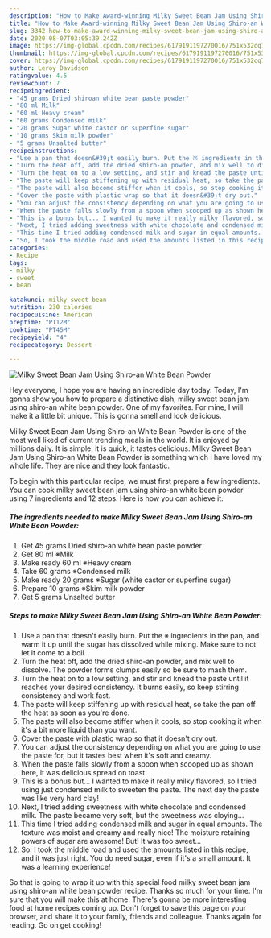 ```yaml
---
description: "How to Make Award-winning Milky Sweet Bean Jam Using Shiro-an White Bean Powder"
title: "How to Make Award-winning Milky Sweet Bean Jam Using Shiro-an White Bean Powder"
slug: 3342-how-to-make-award-winning-milky-sweet-bean-jam-using-shiro-an-white-bean-powder
date: 2020-08-07T03:05:39.242Z
image: https://img-global.cpcdn.com/recipes/6179191197270016/751x532cq70/milky-sweet-bean-jam-using-shiro-an-white-bean-powder-recipe-main-photo.jpg
thumbnail: https://img-global.cpcdn.com/recipes/6179191197270016/751x532cq70/milky-sweet-bean-jam-using-shiro-an-white-bean-powder-recipe-main-photo.jpg
cover: https://img-global.cpcdn.com/recipes/6179191197270016/751x532cq70/milky-sweet-bean-jam-using-shiro-an-white-bean-powder-recipe-main-photo.jpg
author: Leroy Davidson
ratingvalue: 4.5
reviewcount: 7
recipeingredient:
- "45 grams Dried shiroan white bean paste powder"
- "80 ml Milk"
- "60 ml Heavy cream"
- "60 grams Condensed milk"
- "20 grams Sugar white castor or superfine sugar"
- "10 grams Skim milk powder"
- "5 grams Unsalted butter"
recipeinstructions:
- "Use a pan that doesn&#39;t easily burn. Put the ※ ingredients in the pan, and warm it up until the sugar has dissolved while mixing. Make sure to not let it come to a boil."
- "Turn the heat off, add the dried shiro-an powder, and mix well to dissolve. The powder forms clumps easily so be sure to mash them."
- "Turn the heat on to a low setting, and stir and knead the paste until it reaches your desired consistency. It burns easily, so keep stirring consistency and work fast."
- "The paste will keep stiffening up with residual heat, so take the pan off the heat as soon as you&#39;re done."
- "The paste will also become stiffer when it cools, so stop cooking it when it&#39;s a bit more liquid than you want."
- "Cover the paste with plastic wrap so that it doesn&#39;t dry out."
- "You can adjust the consistency depending on what you are going to use the paste for, but it tastes best when it&#39;s soft and creamy."
- "When the paste falls slowly from a spoon when scooped up as shown here, it was delicious spread on toast."
- "This is a bonus but... I wanted to make it really milky flavored, so I tried using just condensed milk to sweeten the paste. The next day the paste was like very hard clay!"
- "Next, I tried adding sweetness with white chocolate and condensed milk. The paste became very soft, but the sweetness was cloying..."
- "This time I tried adding condensed milk and sugar in equal amounts. The texture was moist and creamy and really nice! The moisture retaining powers of sugar are awesome! But! It was too sweet..."
- "So, I took the middle road and used the amounts listed in this recipe, and it was just right. You do need sugar, even if it&#39;s a small amount. It was a learning experience!"
categories:
- Recipe
tags:
- milky
- sweet
- bean

katakunci: milky sweet bean 
nutrition: 230 calories
recipecuisine: American
preptime: "PT12M"
cooktime: "PT45M"
recipeyield: "4"
recipecategory: Dessert

---
```



![Milky Sweet Bean Jam Using Shiro-an White Bean Powder](https://img-global.cpcdn.com/recipes/6179191197270016/751x532cq70/milky-sweet-bean-jam-using-shiro-an-white-bean-powder-recipe-main-photo.jpg)

Hey everyone, I hope you are having an incredible day today. Today, I'm gonna show you how to prepare a distinctive dish, milky sweet bean jam using shiro-an white bean powder. One of my favorites. For mine, I will make it a little bit unique. This is gonna smell and look delicious.

Milky Sweet Bean Jam Using Shiro-an White Bean Powder is one of the most well liked of current trending meals in the world. It is enjoyed by millions daily. It is simple, it is quick, it tastes delicious. Milky Sweet Bean Jam Using Shiro-an White Bean Powder is something which I have loved my whole life. They are nice and they look fantastic.




To begin with this particular recipe, we must first prepare a few ingredients. You can cook milky sweet bean jam using shiro-an white bean powder using 7 ingredients and 12 steps. Here is how you can achieve it.

<!--inarticleads1-->

##### The ingredients needed to make Milky Sweet Bean Jam Using Shiro-an White Bean Powder:

1. Get 45 grams Dried shiro-an white bean paste powder
1. Get 80 ml ※Milk
1. Make ready 60 ml ※Heavy cream
1. Take 60 grams ※Condensed milk
1. Make ready 20 grams ※Sugar (white castor or superfine sugar)
1. Prepare 10 grams ※Skim milk powder
1. Get 5 grams Unsalted butter




<!--inarticleads2-->

##### Steps to make Milky Sweet Bean Jam Using Shiro-an White Bean Powder:

1. Use a pan that doesn&#39;t easily burn. Put the ※ ingredients in the pan, and warm it up until the sugar has dissolved while mixing. Make sure to not let it come to a boil.
1. Turn the heat off, add the dried shiro-an powder, and mix well to dissolve. The powder forms clumps easily so be sure to mash them.
1. Turn the heat on to a low setting, and stir and knead the paste until it reaches your desired consistency. It burns easily, so keep stirring consistency and work fast.
1. The paste will keep stiffening up with residual heat, so take the pan off the heat as soon as you&#39;re done.
1. The paste will also become stiffer when it cools, so stop cooking it when it&#39;s a bit more liquid than you want.
1. Cover the paste with plastic wrap so that it doesn&#39;t dry out.
1. You can adjust the consistency depending on what you are going to use the paste for, but it tastes best when it&#39;s soft and creamy.
1. When the paste falls slowly from a spoon when scooped up as shown here, it was delicious spread on toast.
1. This is a bonus but... I wanted to make it really milky flavored, so I tried using just condensed milk to sweeten the paste. The next day the paste was like very hard clay!
1. Next, I tried adding sweetness with white chocolate and condensed milk. The paste became very soft, but the sweetness was cloying...
1. This time I tried adding condensed milk and sugar in equal amounts. The texture was moist and creamy and really nice! The moisture retaining powers of sugar are awesome! But! It was too sweet...
1. So, I took the middle road and used the amounts listed in this recipe, and it was just right. You do need sugar, even if it&#39;s a small amount. It was a learning experience!




So that is going to wrap it up with this special food milky sweet bean jam using shiro-an white bean powder recipe. Thanks so much for your time. I'm sure that you will make this at home. There's gonna be more interesting food at home recipes coming up. Don't forget to save this page on your browser, and share it to your family, friends and colleague. Thanks again for reading. Go on get cooking!
